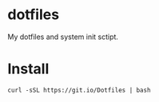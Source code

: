 # dotfiles
My dotfiles and system init sctipt.

# Install
```
curl -sSL https://git.io/Dotfiles | bash
```